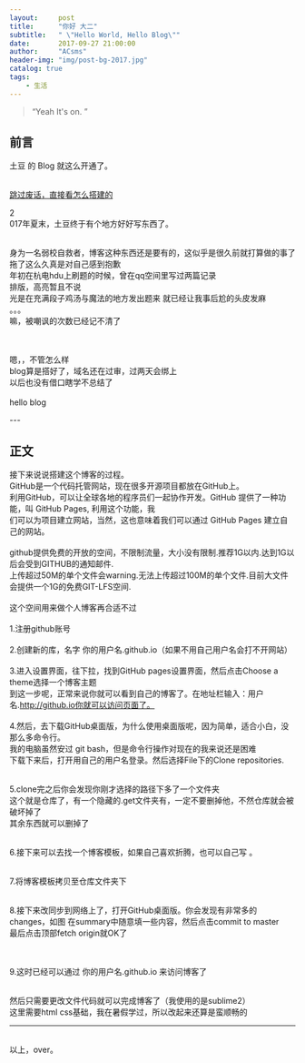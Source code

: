 ```yaml
---
layout:     post
title:      "你好 大二"
subtitle:   " \"Hello World, Hello Blog\""
date:       2017-09-27 21:00:00
author:     "ACsms"
header-img: "img/post-bg-2017.jpg"
catalog: true
tags:
    - 生活
---
```


> “Yeah It's on. ”


## 前言

土豆 的 Blog 就这么开通了。

<br>[跳过废话，直接看怎么搭建的 ](#build) 


2<br>017年夏末，土豆终于有个地方好好写东西了。

<br>身为一名弱校自救者，博客这种东西还是要有的，这似乎是很久前就打算做的事了
<br>拖了这么久真是对自己感到抱歉
<br>年初在杭电hdu上刷题的时候，曾在qq空间里写过两篇记录
<br>排版，高亮暂且不说
<br>光是在充满段子鸡汤与魔法的地方发出题来  就已经让我事后尬的头皮发麻
<br>。。。
<br>嘛，被嘲讽的次数已经记不清了

<br>
<br>嗯，，不管怎么样
<br>blog算是搭好了，域名还在过审，过两天会绑上
<br>以后也没有借口瞎学不总结了
<br>
<br>hello blog

<p id = "build"></p>
---

## 正文

接下来说说搭建这个博客的过程。
<br>GitHub是一个代码托管网站，现在很多开源项目都放在GitHub上。 
<br>利用GitHub，可以让全球各地的程序员们一起协作开发。GitHub 提供了一种功能，叫 GitHub Pages, 利用这个功能，我 
<br>们可以为项目建立网站，当然，这也意味着我们可以通过 GitHub Pages 建立自己的网站。
<br>
<br>github提供免费的开放的空间，不限制流量，大小没有限制.推荐1G以内.达到1G以后会受到GITHUB的通知邮件.
<br>上传超过50M的单个文件会warning.无法上传超过100M的单个文件.目前大文件会提供一个1G的免费GIT-LFS空间.
<br>
<br>这个空间用来做个人博客再合适不过
<br>
<br>1.注册github账号
<br>
<br>2.创建新的库，名字  你的用户名.github.io（如果不用自己用户名会打不开网站）
<br>
<br>3.进入设置界面，往下拉，找到GitHub pages设置界面，然后点击Choose a theme选择一个博客主题
<br>到这一步呢，正常来说你就可以看到自己的博客了。在地址栏输入：用户名.http://github.io你就可以访问页面了。
<br>
<br>4.然后，去下载GitHub桌面版，为什么使用桌面版呢，因为简单，适合小白，没那么多命令行。
<br>我的电脑虽然安过 git bash，但是命令行操作对现在的我来说还是困难
      <br>下载下来后，打开用自己的用户名登录。然后选择File下的Clone repositories. 

<br>5.clone完之后你会发现你刚才选择的路径下多了一个文件夹
  <br>这个就是仓库了，有一个隐藏的.get文件夹有，一定不要删掉他，不然仓库就会被破坏掉了
  <br>其余东西就可以删掉了

<br>6.接下来可以去找一个博客模板，如果自己喜欢折腾，也可以自己写  。

<br>7.将博客模板拷贝至仓库文件夹下

<br>8.接下来改同步到网络上了，打开GitHub桌面版。你会发现有非常多的changes，如图
  在summary中随意填一些内容，然后点击commit to master    
  最后点击顶部fetch origin就OK了

<br><br>9.这时已经可以通过  你的用户名.github.io 来访问博客了

 <br> 然后只需要更改文件代码就可以完成博客了（我使用的是sublime2）
 <br> 这里需要html css基础，我在暑假学过，所以改起来还算是蛮顺畅的

----

  <br>以上，over。





